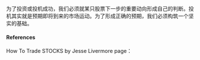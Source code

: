  为了投资或投机成功，我们必须就某只股票下一步的重要动向形成自己的判断。投机其实就是预期即将到来的市场运动。为了形成正确的预期，我们必须构筑一个坚实的基础。  
 #### References
How To Trade STOCKS
by    Jesse Livermore
page：


